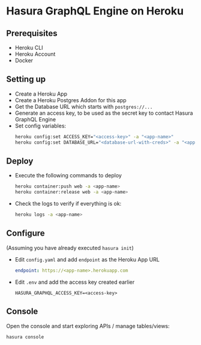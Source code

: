 # Hasura GraphQL Engine on Heroku

## Prerequisites

- Heroku CLI
- Heroku Account
- Docker

## Setting up

- Create a Heroku App
- Create a Heroku Postgres Addon for this app
- Get the Database URL which starts with `postgres://...`
- Generate an access key, to be used as the secret key to contact Hasura GraphQL Engine
- Set config variables:
  ```bash
  heroku config:set ACCESS_KEY="<access-key>" -a "<app-name>"
  heroku config:set DATABASE_URL="<database-url-with-creds>" -a "<app-name>"
  ```

## Deploy

- Execute the following commands to deploy
  ```bash
  heroku container:push web -a <app-name>
  heroku container:release web -a <app-name>
  ```
- Check the logs to verify if everything is ok:
  ```bash
  heroku logs -a <app-name>
  ```

## Configure

(Assuming you have already executed `hasura init`)

- Edit `config.yaml` and add `endpoint` as the Heroku App URL
  ```yaml
  endpoint: https://<app-name>.herokuapp.com
  ```
- Edit `.env` and add the access key created earlier
  ```env
  HASURA_GRAPHQL_ACCESS_KEY=<access-key>
  ```

## Console

Open the console and start exploring APIs / manage tables/views:
```bash
hasura console
```
